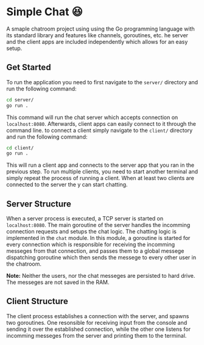 # Simple Chat :satisfied:

A smaple chatroom project using using the Go programming language with its standard library and features like channels, goroutines, etc. he server and the client apps are included independently which allows for an easy setup.

## Get Started

To run the application you need to first navigate to the `server/` directory and run the following command:

```bash
cd server/
go run .
```

This command will run the chat server which accepts connection on `localhost:8080`. Afterwards, client apps can easily connect to it through the command line. to connect a client simply navigate to the `client/` directory and run the following command:

```bash
cd client/
go run .
```

This will run a client app and connects to the server app that you ran in the previous step. To run multiple clients, you need to start another terminal and simply repeat the process of running a client. When at least two clients are connected to the server the y can start chatting.

## Server Structure

When a server process is executed, a TCP server is started on `localhost:8080`. The main goroutine of the server handles the incomming connection requests and setups the chat logic. The chatting logic is implemented in the `chat` module. In this module, a goroutine is started for every connection which is responsible for receiving the incomming messeges from that connection, and passes them to a global messege dispatching goroutine which then sends the messege to every other user in the chatroom.

**Note:** Neither the users, nor the chat messeges are persisted to hard drive. The messeges are not saved in the RAM.

## Client Structure

The client process establishes a connection with the server, and spawns two goroutines. One resonsible for receiving input from the console and sending it over the established connection, while the other one listens for incomming messeges from the server and printing them to the terminal.
